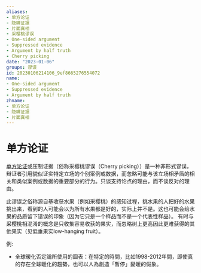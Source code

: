 ```yaml
---
aliases:
- 单方论证
- 隐瞒证据
- 片面真相
- 采樱桃谬误
- One-sided argument
- Suppressed evidence
- Argument by half truth
- Cherry picking
date: "2023-01-06"
groups: 谬误
id: 20230106214106_9ef8665276554072
name:
- One-sided argument
- Suppressed evidence
- Argument by half truth
zhname:
- 单方论证
- 隐瞒证据
- 片面真相
---
```


# 单方论证

[单方论证](https://zh.wikipedia.org/wiki/%E5%96%AE%E6%96%B9%E8%AB%96%E8%AD%89)或压制证据（俗称采樱桃谬误（Cherry picking））是一种非形式谬误，辩证者引用貌似证实特定立场的个别案例或数据，而忽略可能与该立场相矛盾的相关和类似案例或数据的重要部分的行为。只谈支持论点的理由，而不谈反对的理由。

此谬误之俗称源自基收获水果（例如采樱桃）的感知过程，挑水果的人把好的水果挑出来，看到的人可能会以为所有水果都是好的，实际上并不是。这也可能会给水果的品质留下错误的印象（因为它只是一个样品而不是一个代表性样品）。 有时与采樱桃相混淆的概念是只收集容易收获的果实，而忽略树上更高因此更难获得的其他果实（见低垂果实low-hanging fruit）。

例:
- 全球暖化否定論所使用的圖表：在特定的時間，比如1998-2012年間，即使真的存在全球暖化的趨勢，也可以人為創造「暫停」變暖的假象。
